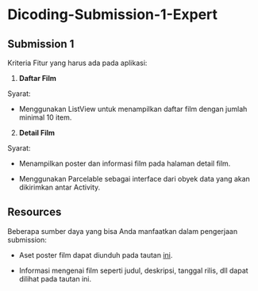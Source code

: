 # Dicoding-Submission-1-Expert
## Submission 1
Kriteria
Fitur yang harus ada pada aplikasi:

1. **Daftar Film**

Syarat:
- Menggunakan ListView untuk menampilkan daftar film dengan jumlah minimal 10 item.

2. **Detail Film**

Syarat:

- Menampilkan poster dan informasi film pada halaman detail film.

- Menggunakan Parcelable sebagai interface dari obyek data yang akan dikirimkan antar Activity.

## Resources
Beberapa sumber daya yang bisa Anda manfaatkan dalam pengerjaan submission:

- Aset poster film dapat diunduh pada tautan [ini](https://www.themoviedb.org/). 

- Informasi mengenai film seperti judul, deskripsi, tanggal rilis, dll dapat dilihat pada tautan ini.
